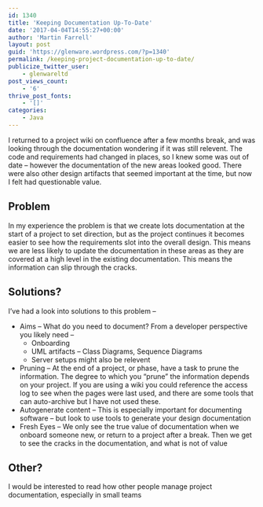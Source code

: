 ```yaml
---
id: 1340
title: 'Keeping Documentation Up-To-Date'
date: '2017-04-04T14:55:27+00:00'
author: 'Martin Farrell'
layout: post
guid: 'https://glenware.wordpress.com/?p=1340'
permalink: /keeping-project-documentation-up-to-date/
publicize_twitter_user:
    - glenwareltd
post_views_count:
    - '6'
thrive_post_fonts:
    - '[]'
categories:
    - Java
---
```


I returned to a project wiki on confluence after a few months break, and was looking through the documentation wondering if it was still relevent. The code and requirements had changed in places, so I knew some was out of date – however the documentation of the new areas looked good. There were also other design artifacts that seemed important at the time, but now I felt had questionable value.

## Problem

In my experience the problem is that we create lots documentation at the start of a project to set direction, but as the project continues it becomes easier to see how the requirements slot into the overall design. This means we are less likely to update the documentation in these areas as they are covered at a high level in the existing documentation. This means the information can slip through the cracks.

## Solutions?

I’ve had a look into solutions to this problem –

- Aims – What do you need to document? From a developer perspective you likely need – 
    - Onboarding
    - UML artifacts – Class Diagrams, Sequence Diagrams
    - Server setups might also be relevent
- Pruning – At the end of a project, or phase, have a task to prune the information. The degree to which you “prune” the information depends on your project. If you are using a wiki you could reference the access log to see when the pages were last used, and there are some tools that can auto-archive but I have not used these.
- Autogenerate content – This is especially important for documenting software – but look to use tools to generate your design documentation
- Fresh Eyes – We only see the true value of documentation when we onboard someone new, or return to a project after a break. Then we get to see the cracks in the documentation, and what is not of value

## Other?

I would be interested to read how other people manage project documentation, especially in small teams